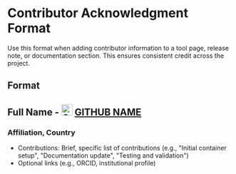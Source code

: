 # Contributor Acknowledgment Format

Use this format when adding contributor information to a tool page, release note, or documentation section. This ensures consistent credit across the project.

## Format

## **Full Name** - <img src="https://github.githubassets.com/images/modules/logos_page/GitHub-Mark.png" width="25" alt="GitHub logo"> <a href="GITHUB HTML" target="_blank" rel="noopener noreferrer">GITHUB NAME</a>

### Affiliation, Country

- Contributions: Brief, specific list of contributions (e.g., "Initial container setup", "Documentation update", "Testing and validation")
- Optional links (e.g., ORCID, institutional profile)
